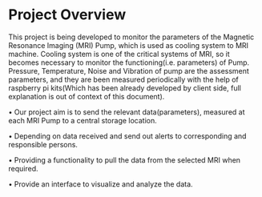 # Project Overview
This project is being developed to monitor the parameters of the Magnetic Resonance Imaging (MRI) Pump, which is used as 
cooling system to MRI machine. 
Cooling system is one of the critical systems of MRI, so it becomes necessary to monitor the functioning(i.e. parameters) of Pump.
Pressure, Temperature, Noise and Vibration of pump are the assessment parameters, and they are been measured periodically 
with the help of raspberry pi kits(Which has been already developed by client side, full explanation is out of context of this document).

• Our project aim is to send the relevant data(parameters), measured at each MRI Pump to a central storage location.

• Depending on data received and send out alerts to corresponding and responsible persons.

• Providing a functionality to pull the data from the selected MRI when required.

• Provide an interface to visualize and analyze the data.